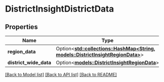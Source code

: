 # DistrictInsightDistrictData

## Properties

Name | Type | Description | Notes
------------ | ------------- | ------------- | -------------
**region_data** | Option<[**std::collections::HashMap<String, models::DistrictInsightRegionData>**](DistrictInsightRegionData.md)> |  | 
**district_wide_data** | Option<[**models::DistrictInsightRegionData**](DistrictInsightRegionData.md)> |  | 

[[Back to Model list]](../README.md#documentation-for-models) [[Back to API list]](../README.md#documentation-for-api-endpoints) [[Back to README]](../README.md)


